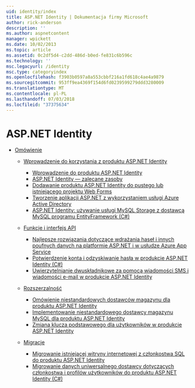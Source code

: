 ```yaml
---
uid: identity/index
title: ASP.NET Identity | Dokumentacja firmy Microsoft
author: rick-anderson
description: ''
ms.author: aspnetcontent
manager: wpickett
ms.date: 10/02/2013
ms.topic: article
ms.assetid: 0c2df5d4-c2dd-486d-b0ed-fe831c6b596c
ms.technology: ''
msc.legacyurl: /identity
msc.type: categoryindex
ms.openlocfilehash: f3903b0597a8a553cbbf216a1fd618c4ae4a9879
ms.sourcegitcommit: 953ff9ea4369f154d6fd0239599279ddd3280009
ms.translationtype: MT
ms.contentlocale: pl-PL
ms.lasthandoff: 07/03/2018
ms.locfileid: "37375634"
---
```

<a name="aspnet-identity"></a>ASP.NET Identity
====================
- [Omówienie](overview/index.md)

    - [Wprowadzenie do korzystania z produktu ASP.NET Identity](overview/getting-started/index.md)

        - [Wprowadzenie do produktu ASP.NET Identity](overview/getting-started/introduction-to-aspnet-identity.md)
        - [ASP.NET Identity — zalecane zasoby](overview/getting-started/aspnet-identity-recommended-resources.md)
        - [Dodawanie produktu ASP.NET Identity do pustego lub istniejącego projektu Web Forms](overview/getting-started/adding-aspnet-identity-to-an-empty-or-existing-web-forms-project.md)
        - [Tworzenie aplikacji ASP.NET z wykorzystaniem usługi Azure Active Directory](overview/getting-started/developing-aspnet-apps-with-windows-azure-active-directory.md)
        - [ASP.NET Identity: używanie usługi MySQL Storage z dostawcą MySQL programu EntityFramework (C#)](overview/getting-started/aspnet-identity-using-mysql-storage-with-an-entityframework-mysql-provider.md)
    - [Funkcje i interfejs API](overview/features-api/index.md)

        - [Najlepsze rozwiązania dotyczące wdrażania haseł i innych poufnych danych na platformie ASP.NET i w usłudze Azure App Service](overview/features-api/best-practices-for-deploying-passwords-and-other-sensitive-data-to-aspnet-and-azure.md)
        - [Potwierdzenie konta i odzyskiwanie hasła w produkcie ASP.NET Identity (C#)](overview/features-api/account-confirmation-and-password-recovery-with-aspnet-identity.md)
        - [Uwierzytelnianie dwuskładnikowe za pomocą wiadomości SMS i wiadomości e-mail w produkcie ASP.NET Identity](overview/features-api/two-factor-authentication-using-sms-and-email-with-aspnet-identity.md)
    - [Rozszerzalność](overview/extensibility/index.md)

        - [Omówienie niestandardowych dostawców magazynu dla produktu ASP.NET Identity](overview/extensibility/overview-of-custom-storage-providers-for-aspnet-identity.md)
        - [Implementowanie niestandardowego dostawcy magazynu MySQL dla produktu ASP.NET Identity](overview/extensibility/implementing-a-custom-mysql-aspnet-identity-storage-provider.md)
        - [Zmiana klucza podstawowego dla użytkowników w produkcie ASP.NET Identity](overview/extensibility/change-primary-key-for-users-in-aspnet-identity.md)
    - [Migracje](overview/migrations/index.md)

        - [Migrowanie istniejącej witryny internetowej z członkostwa SQL do produktu ASP.NET Identity](overview/migrations/migrating-an-existing-website-from-sql-membership-to-aspnet-identity.md)
        - [Migrowanie danych uniwersalnego dostawcy dotyczących członkostwa i profilów użytkowników do produktu ASP.NET Identity (C#)](overview/migrations/migrating-universal-provider-data-for-membership-and-user-profiles-to-aspnet-identity.md)
